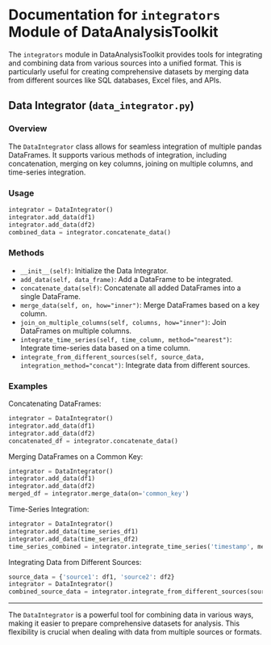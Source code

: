 # Documentation for `integrators` Module of DataAnalysisToolkit

The `integrators` module in DataAnalysisToolkit provides tools for integrating and combining data from various sources into a unified format. This is particularly useful for creating comprehensive datasets by merging data from different sources like SQL databases, Excel files, and APIs.

## Data Integrator (`data_integrator.py`)

### Overview

The `DataIntegrator` class allows for seamless integration of multiple pandas DataFrames. It supports various methods of integration, including concatenation, merging on key columns, joining on multiple columns, and time-series integration.

### Usage

```python
integrator = DataIntegrator()
integrator.add_data(df1)
integrator.add_data(df2)
combined_data = integrator.concatenate_data()
```

### Methods

- `__init__(self)`: Initialize the Data Integrator.
- `add_data(self, data_frame)`: Add a DataFrame to be integrated.
- `concatenate_data(self)`: Concatenate all added DataFrames into a single DataFrame.
- `merge_data(self, on, how="inner")`: Merge DataFrames based on a key column.
- `join_on_multiple_columns(self, columns, how="inner")`: Join DataFrames on multiple columns.
- `integrate_time_series(self, time_column, method="nearest")`: Integrate time-series data based on a time column.
- `integrate_from_different_sources(self, source_data, integration_method="concat")`: Integrate data from different sources.

### Examples

Concatenating DataFrames:

```python
integrator = DataIntegrator()
integrator.add_data(df1)
integrator.add_data(df2)
concatenated_df = integrator.concatenate_data()
```

Merging DataFrames on a Common Key:

```python
integrator = DataIntegrator()
integrator.add_data(df1)
integrator.add_data(df2)
merged_df = integrator.merge_data(on='common_key')
```

Time-Series Integration:

```python
integrator = DataIntegrator()
integrator.add_data(time_series_df1)
integrator.add_data(time_series_df2)
time_series_combined = integrator.integrate_time_series('timestamp', method='nearest')
```

Integrating Data from Different Sources:

```python
source_data = {'source1': df1, 'source2': df2}
integrator = DataIntegrator()
combined_source_data = integrator.integrate_from_different_sources(source_data)
```

---

The `DataIntegrator` is a powerful tool for combining data in various ways, making it easier to prepare comprehensive datasets for analysis. This flexibility is crucial when dealing with data from multiple sources or formats.
